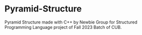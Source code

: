# Pyramid-Structure
Pyramid Structure made with C++ by Newbie Group for Structured Programming Language project of Fall 2023 Batch of CUB.
